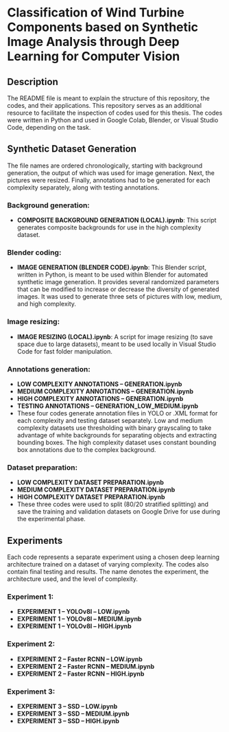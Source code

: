 # Classification of Wind Turbine Components based on Synthetic Image Analysis through Deep Learning for Computer Vision






## Description

The README file is meant to explain the structure of this repository, the codes, and their applications. This repository serves as an additional resource to facilitate the inspection of codes used for this thesis. The codes were written in Python and used in Google Colab, Blender, or Visual Studio Code, depending on the task.

## Synthetic Dataset Generation

The file names are ordered chronologically, starting with background generation, the output of which was 
used for image generation. Next, the pictures were resized. Finally, annotations had to be generated for 
each complexity separately, along with testing annotations.

### Background generation:
- **COMPOSITE BACKGROUND GENERATION (LOCAL).ipynb**: This script generates composite backgrounds for use in the high complexity dataset.

### Blender coding:
- **IMAGE GENERATION (BLENDER CODE).ipynb**: This Blender script, written in Python, is meant to be used within Blender for automated synthetic image generation. It provides several randomized parameters that can be modified to increase or decrease the diversity of generated images. It was used to generate three sets of pictures with low, medium, and high complexity.

### Image resizing:
- **IMAGE RESIZING (LOCAL).ipynb**: A script for image resizing (to save space due to large datasets), meant to be used locally in Visual Studio Code for fast folder manipulation.

### Annotations generation:
- **LOW COMPLEXITY ANNOTATIONS – GENERATION.ipynb**
- **MEDIUM COMPLEXITY ANNOTATIONS – GENERATION.ipynb**
- **HIGH COMPLEXITY ANNOTATIONS – GENERATION.ipynb**
- **TESTING ANNOTATIONS – GENERATION_LOW_MEDIUM.ipynb**
- These four codes generate annotation files in YOLO or .XML format for each complexity and testing dataset separately. Low and medium complexity datasets use thresholding with binary grayscaling to take advantage of white backgrounds for separating objects and extracting bounding boxes. The high complexity dataset uses constant bounding box annotations due to the complex background.

### Dataset preparation:
- **LOW COMPLEXITY DATASET PREPARATION.ipynb**
- **MEDIUM COMPLEXITY DATASET PREPARATION.ipynb**
- **HIGH COMPLEXITY DATASET PREPARATION.ipynb**
- These three codes were used to split (80/20 stratified splitting) and save the training and validation datasets on Google Drive for use during the experimental phase.

## Experiments

Each code represents a separate experiment using a chosen deep learning architecture trained on a dataset of varying complexity. The codes also contain final testing and results. The name denotes the experiment, the architecture used, and the level of complexity.

### Experiment 1:
- **EXPERIMENT 1 – YOLOv8l – LOW.ipynb**
- **EXPERIMENT 1 – YOLOv8l – MEDIUM.ipynb**
- **EXPERIMENT 1 – YOLOv8l – HIGH.ipynb**

### Experiment 2:
- **EXPERIMENT 2 – Faster RCNN – LOW.ipynb**
- **EXPERIMENT 2 – Faster RCNN – MEDIUM.ipynb**
- **EXPERIMENT 2 – Faster RCNN – HIGH.ipynb**

### Experiment 3:
- **EXPERIMENT 3 – SSD – LOW.ipynb**
- **EXPERIMENT 3 – SSD – MEDIUM.ipynb**
- **EXPERIMENT 3 – SSD – HIGH.ipynb**

